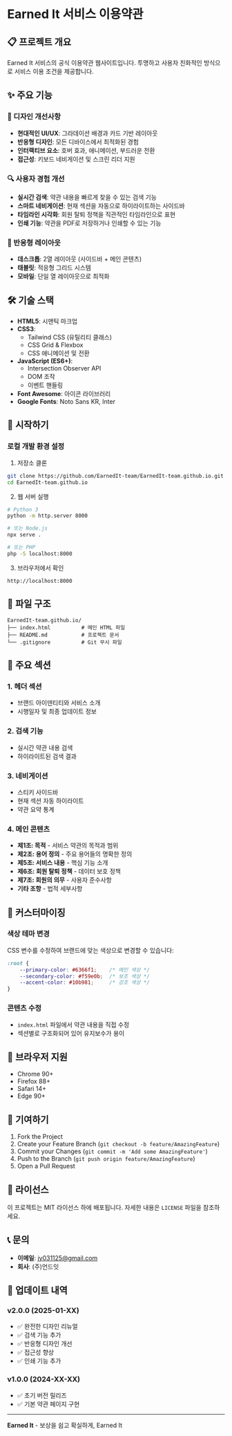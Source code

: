 # Earned It 서비스 이용약관

## 📋 프로젝트 개요

Earned It 서비스의 공식 이용약관 웹사이트입니다. 투명하고 사용자 친화적인 방식으로 서비스 이용 조건을 제공합니다.

## ✨ 주요 기능

### 🎨 디자인 개선사항
- **현대적인 UI/UX**: 그라데이션 배경과 카드 기반 레이아웃
- **반응형 디자인**: 모든 디바이스에서 최적화된 경험
- **인터랙티브 요소**: 호버 효과, 애니메이션, 부드러운 전환
- **접근성**: 키보드 네비게이션 및 스크린 리더 지원

### 🔍 사용자 경험 개선
- **실시간 검색**: 약관 내용을 빠르게 찾을 수 있는 검색 기능
- **스마트 네비게이션**: 현재 섹션을 자동으로 하이라이트하는 사이드바
- **타임라인 시각화**: 회원 탈퇴 정책을 직관적인 타임라인으로 표현
- **인쇄 기능**: 약관을 PDF로 저장하거나 인쇄할 수 있는 기능

### 📱 반응형 레이아웃
- **데스크톱**: 2열 레이아웃 (사이드바 + 메인 콘텐츠)
- **태블릿**: 적응형 그리드 시스템
- **모바일**: 단일 열 레이아웃으로 최적화

## 🛠 기술 스택

- **HTML5**: 시맨틱 마크업
- **CSS3**: 
  - Tailwind CSS (유틸리티 클래스)
  - CSS Grid & Flexbox
  - CSS 애니메이션 및 전환
- **JavaScript (ES6+)**:
  - Intersection Observer API
  - DOM 조작
  - 이벤트 핸들링
- **Font Awesome**: 아이콘 라이브러리
- **Google Fonts**: Noto Sans KR, Inter

## 🚀 시작하기

### 로컬 개발 환경 설정

1. 저장소 클론
```bash
git clone https://github.com/EarnedIt-team/EarnedIt-team.github.io.git
cd EarnedIt-team.github.io
```

2. 웹 서버 실행
```bash
# Python 3
python -m http.server 8000

# 또는 Node.js
npx serve .

# 또는 PHP
php -S localhost:8000
```

3. 브라우저에서 확인
```
http://localhost:8000
```

## 📁 파일 구조

```
EarnedIt-team.github.io/
├── index.html          # 메인 HTML 파일
├── README.md           # 프로젝트 문서
└── .gitignore          # Git 무시 파일
```

## 🎯 주요 섹션

### 1. 헤더 섹션
- 브랜드 아이덴티티와 서비스 소개
- 시행일자 및 최종 업데이트 정보

### 2. 검색 기능
- 실시간 약관 내용 검색
- 하이라이트된 검색 결과

### 3. 네비게이션
- 스티키 사이드바
- 현재 섹션 자동 하이라이트
- 약관 요약 통계

### 4. 메인 콘텐츠
- **제1조: 목적** - 서비스 약관의 목적과 범위
- **제2조: 용어 정의** - 주요 용어들의 명확한 정의
- **제5조: 서비스 내용** - 핵심 기능 소개
- **제6조: 회원 탈퇴 정책** - 데이터 보호 정책
- **제7조: 회원의 의무** - 사용자 준수사항
- **기타 조항** - 법적 세부사항

## 🔧 커스터마이징

### 색상 테마 변경
CSS 변수를 수정하여 브랜드에 맞는 색상으로 변경할 수 있습니다:

```css
:root {
    --primary-color: #6366f1;    /* 메인 색상 */
    --secondary-color: #f59e0b;  /* 보조 색상 */
    --accent-color: #10b981;     /* 강조 색상 */
}
```

### 콘텐츠 수정
- `index.html` 파일에서 약관 내용을 직접 수정
- 섹션별로 구조화되어 있어 유지보수가 용이

## 📱 브라우저 지원

- Chrome 90+
- Firefox 88+
- Safari 14+
- Edge 90+

## 🤝 기여하기

1. Fork the Project
2. Create your Feature Branch (`git checkout -b feature/AmazingFeature`)
3. Commit your Changes (`git commit -m 'Add some AmazingFeature'`)
4. Push to the Branch (`git push origin feature/AmazingFeature`)
5. Open a Pull Request

## 📄 라이선스

이 프로젝트는 MIT 라이선스 하에 배포됩니다. 자세한 내용은 `LICENSE` 파일을 참조하세요.

## 📞 문의

- **이메일**: jy031125@gmail.com
- **회사**: (주)언드잇

## 🔄 업데이트 내역

### v2.0.0 (2025-01-XX)
- ✅ 완전한 디자인 리뉴얼
- ✅ 검색 기능 추가
- ✅ 반응형 디자인 개선
- ✅ 접근성 향상
- ✅ 인쇄 기능 추가

### v1.0.0 (2024-XX-XX)
- ✅ 초기 버전 릴리즈
- ✅ 기본 약관 페이지 구현

---

**Earned It** - 보상을 쉽고 확실하게, Earned It
